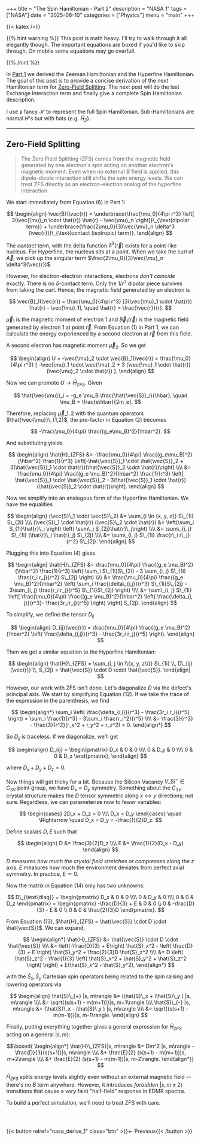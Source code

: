 +++ 
title = "The Spin Hamiltonian - Part 2" 
description = "NASA 1" 
tags = ["NASA"]
date = "2025-06-10" 
categories = ["Physics"] 
menu = "main"
+++

{{< katex />}}

{{% hint warning %}}
This post is math heavy. I'll try to walk through it all elegantly though. The
important equations are boxed if you'd like to skip through. On mobile some
equations may go overfull. 

{{% /hint %}}

In [Part 1](https://dev-undergrad.dev/posts/nasa_derive_1/) we derived the
Zeeman Hamiltonian and the Hyperfine Hamiltonian. The goal of this post is to provide
a concise derivation of the next Hamiltonian term for [Zero-Field
Splitting](https://en.wikipedia.org/wiki/Zero-field_splitting). The next post
will do the last Exchange Interaction term and 
finally give a complete Spin Hamiltonian description.

I use a fancy $\mathscr{H}$ to represent the full Spin Hamiltonian.
Sub-Hamiltonians are normal $H$'s but with hats (e.g. $\hat{H}_Z$). 

---

## Zero-Field Splitting

> The Zero Field Splitting (ZFS) comes from the magnetic field generated by one
> electron's spin acting on another electron's magnetic moment. Even when no
> external $B$ field is applied, this dipole-dipole interaction still shifts the
> spin energy levels. We can treat ZFS directly as an electron-electron analog of the
> hyperfine interaction. 

We start immediately from Equation (6) in Part 1:

$$
\begin{align}
\vec{B}(\vec{r}) = \underbrace{\frac{\mu_0}{4\pi r^3} \left[ 3(\vec{\mu}_n \cdot \hat{r})
\hat{r} - \vec{\mu}_n \right]}\_{\text{dipolar term}} + \underbrace{\frac{2\mu_0}{3}\vec{\mu}_n 
\delta^3 (\vec{r})}\_{\text{contact (isotropic) term}}.
\end{align} 
$$ 

The *contact* term, with the delta function $\delta^3(\vec{r})$ exists for a
point-like nucleus. For Hyperfine, the nucleus sits at a point. When we take the
curl of $\vec{A}$, we pick up the singular term 
$\frac{2\mu_0}{3}\vec{\mu}_n \delta^3(\vec{r})$.

However, for electron-electron interactions, electrons *don't coincide*
exactly. There is no $\delta$-contact term. Only the $1/r^3$ dipolar piece
survives from taking the curl. Hence, the magnetic field generated by an 
electron is 

$$
\vec{B}_1(\vec{r}) = \frac{\mu_0}{4\pi r^3} [3(\vec{\mu}_1 \cdot \hat{r})
\hat{r} - \vec{\mu}_1], \quad \hat{r} = \frac{\vec{r}}{r}. 
$$

$\vec{\mu}_1$ is the magnetic moment of electron 1 and $\vec{B}_1(\vec{r})$ is
the magnetic field generated by electron 1 at point $\vec{r}$. From Equation (1)
in Part 1, we can calculate the energy experienced by a second electron at $\vec{r}$ from this field. 

A second electron has magnetic moment $\vec{\mu}_2$. So we get 

$$ 
\begin{align}
U = -\vec{\mu}_2 \cdot \vec{B}_1(\vec{r}) 
  = \frac{\mu_0}{4\pi r^3} [ -\vec{\mu}_1 \cdot \vec{\mu}_2 + 3 (\vec{\mu}_1 \cdot \hat{r})(\vec{\mu}_2 \cdot \hat{r}) ].
\end{align}
$$

Now we can promote $U \rightarrow \hat{H}_{ZFS}$. Given 

$$
\hat{\vec{\mu}}_i = -g_e \mu_B \frac{\hat{\vec{S}}_i}{\hbar}, 
\quad \mu_B = \frac{e\hbar}{2m_e}.
$$

Therefore, replacing $\vec{\mu}\_{1,2}$ with the quantum operators 
$\hat{\vec{\mu}}\_{1,2}$, the pre-factor in Equation (2) becomes

$$
-\frac{\mu_0}{4\pi} \frac{(g_e\mu_B)^2}{\hbar^2}. 
$$

And substituting yields 
 
$$
\begin{align} 
\hat{H}_{ZFS} &= -\frac{\mu_0}{4\pi} \frac{(g_e\mu_B)^2}{\hbar^2} \frac{1}{r^3}
\left[-\hat{\vec{S}}_1 \cdot \hat{\vec{S}}_2 + 3(\hat{\vec{S}}_1 \cdot
\hat{r})(\hat{\vec{S}}_2 \cdot \hat{r})\right] \\\\ 
&= \frac{\mu_0}{4\pi} \frac{(g_e \mu_B)^2}{\hbar^2} \frac{1}{r^3} \left[
\hat{\vec{S}}_1 \cdot \hat{\vec{S}}_2 - 3(\hat{\vec{S}}_1 \cdot
\hat{r})(\hat{\vec{S}}_2 \cdot \hat{r})\right].
\end{align}
$$

Now we simplify into an analogous form of the Hyperfine Hamiltonian. We have the
equalities 

$$
\begin{align} 
(\vec{S}\_1 \cdot \vec{S}\_2) &= \sum_{i \in {x, y, z}} S\_{1i} S\_{2i} \\\\ 
(\vec{S}\_1 \cdot \hat{r}) (\vec{S}\_2 \cdot \hat{r}) &= \left(\sum_i
S_{1i}\hat{r}\_i \right) \left( \sum\_j S_{2j}\hat{r}\_j\right) \\\\ 
&= \sum\_{i, j} S\_{1i} (\hat{r}\_i \hat{r}_j) S\_{2j} \\\\ 
&= \sum\_{i, j} S\_{1i} \frac{r\_i r\_j}{r^2} S\_{2j}. 
\end{align}
$$

Plugging this into Equation (4) gives 

$$
\begin{align}
\hat{H}\_{ZFS} &= \frac{\mu_0}{4\pi} \frac{(g_e \mu_B)^2}{\hbar^2} \frac{1}{r^3}
\left( \sum_i S\_{1i}S\_{2i} - 3 \sum_{i, j} S\_{1i} \frac{r_i r_j}{r^2} S\_{2j} \right) \\\\
&= \frac{\mu_0}{4\pi} \frac{(g_e \mu_B)^2}{\hbar^2} \left( \sum_i
\frac{\delta\_{i,j}}{r^3} S\_{1i}S\_{2j} - 3\sum_{i, j} \frac{r_i r_j}{r^5} S\_{1i}S\_{2j} \right) \\\\ 
&= \sum\_{i, j} S\_{1i} \left[ \frac{\mu_0}{4\pi} \frac{(g_e \mu_B)^2}{\hbar^2} 
\left( \frac{\delta_{i, j}}{r^3}- \frac{3r_ir_j}{r^5} \right) \right] S_{2j}. 
\end{align}
$$

To simplify, we define the tensor $D_{ij}$

$$
\begin{align}
D_{ij}(\vec{r}) = \frac{\mu_0}{4\pi} \frac{(g_e \mu_B)^2}{\hbar^2} \left(
\frac{\delta_{i,j}}{r^3}  - \frac{3r_i r_j}{r^5} 
\right). 
\end{align} 
$$

Then we get a similar equation to the Hyperfine Hamiltonian: 

$$
\begin{align}
\hat{H}\_{ZFS} = \sum_{i, j \in \\{x, y, z\\}} S\_{1i} \\, D\_{ij}(\vec{r}) \\, S_{2j} =
\hat{\vec{S}} \cdot D \cdot \hat{\vec{S}}.
\end{align}
$$  


However, our work with ZFS isn't done. Let's diagonalize $D$ via the
defect's principal axis. We start by simplifying Equation (12). If we take the
trace of the expression in the parenthesis, we find 

$$
\begin{align*}
\sum_i \left( \frac{\delta_{i,i}}{r^3} - \frac{3r_i r_i}{r^5} \right)
= \sum_i \frac{1}{r^3} - 3\sum_i \frac{r_i^2}{r^5} \\\\ 
&= \frac{3}{r^3} - \frac{3}{r^2}(r_x^2 + r_y^2 + r_z^2) = 0. 
\end{align*}
$$

So $D_{ij}$ is traceless. If we diagonalize, we'll get 

$$
\begin{align}
D_{ij} = \begin{pmatrix}
D_x & 0 & 0 \\\\ 
0 & D_y & 0 \\\\ 
0 & 0 & D_z
\end{pmatrix}, 
\end{align}
$$

where $D_x + D_y + D_z = 0.$ 

Now things will get tricky for a bit. Because the Silicon Vacancy $V\_{\text{Si}}^- \in C_{3V}$ point group, 
we have $D_x = D_y$ symmetry. Something about the $C_{3V}$ crystal structure
makes the $D$ tensor symmetric along $x \leftrightarrow y$ directions; not sure. Regardless, we
can parameterize now to fewer variables: 

$$
\begin{cases} 
2D_x + D_z = 0 \\\\
D_x = D_y 
\end{cases} \quad \Rightarrow \quad D_x = D_y = -\frac{1}{2}D_z. 
$$

Define scalars $D, E$ such that 

$$
\begin{align} 
D &= \frac{3}{2}D_z \\\\ E &= \frac{1}{2}(D_x - D_y) 
\end{align}
$$

$D$ measures *how much the crystal field stretches or compresses* along the
$z$  axis. $E$ measures how much the environment deviates from perfect axial
symmetry. In practice, $E \simeq 0$. 

Now the matrix in Equation (14) only has two unknowns: 

$$
D\_{\text{diag}} = \begin{pmatrix} 
D_x & 0 & 0 \\\\ 
0 & D_y & 0 \\\\ 
0 & 0 & D_z 
\end{pmatrix} = \begin{pmatrix} 
-\frac{D}{3} + E & 0 & 0 \\ 
0 & -\frac{D}{3} - E & 0 \\ 
0 & 0 & \frac{2}{3}D 
\end{pmatrix}. 
$$


From Equation (13), $\hat{H}_{ZFS} = \hat{\vec{S}} \cdot D \cdot \hat{\vec{S}}$.
We can expand, 

$$
\begin{align*}
\hat{H}_{ZFS} &= \hat{\vec{S}} \cdot D \cdot \hat{\vec{S}} \\\\ 
&= \left(-\frac{D}{3} + E\right) \hat{S}_x^2 - \left( \frac{D}{3} + E \right)
\hat{S}_y^2 + \frac{2}{3}D \hat{S}_z^2 \\\\ 
&= D \left( \hat{S}_z^2 - \frac{1}{3} \left( \hat{S}_x^2 + \hat{S}_y^2 +
\hat{S}_z^2 \right) \right) + E(\hat{S}_x^2 - \hat{S}_y^2), 
\end{align*}
$$

with the $\hat{S}_x, \hat{S}_y$ Cartesian spin operators being related to the
spin raising and lowering operators via 

$$
\begin{align} 
\hat{S}\_{+} |s, m\rangle &= (\hat{S}\_x + i\hat{S}\_y ) |s, m\rangle \\\\ 
&= \sqrt{(s(s+1) - m(m+1))}|s, m+1\rangle \\\\ 
\hat{S}\_{-} |s, m\rangle &= (\hat{S}\_x - i\hat{S}\_y ) |s, m\rangle \\\\ 
&= \sqrt{(s(s+1) - m(m-1))}|s, m-1\rangle. 
\end{align} 
$$

Finally, putting everything together gives a general expression for
$\hat{H}_{ZFS}$ acting on a general $|s, m\rangle$: 

$$\boxed{
\begin{align*} 
\hat{H}\_{ZFS}|s, m\rangle &= Dm^2 |s, m\rangle - \frac{D}{3}(s(s+1))|s, m\rangle \\\\ 
&+ \frac{E}{2} (s(s+1) - m(m+1))|s, m+2\rangle \\\\ 
&+ \frac{E}{2} (s(s+1) - m(m-1))|s, m-2\rangle.
\end{align*}}
$$ 

$\hat{H}_{ZFS}$ splits energy levels slightly even without an external magnetic field -- there's no $B$ term anywhere. However, it introduces *forbidden* $|s, m\pm 2\rangle$ transitions that cause a *very* faint 
"half-field" response in EDMR spectra.

To build a perfect simulation, we'll need to treat ZFS with care.  

<br> 

<div style="position: relative; width: 100%; margin-top: 2em;">
  <div style="position: absolute; left: 0;">
    {{< button relref="nasa_derive_1" class="btn" >}}← Previous{{< /button >}}
  </div>
</div>

